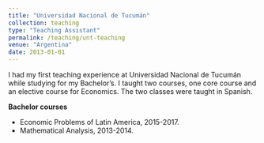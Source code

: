 ```yaml
---
title: "Universidad Nacional de Tucumán"
collection: teaching
type: "Teaching Assistant"
permalink: /teaching/unt-teaching
venue: "Argentina"
date: 2013-01-01
---
```


I had my first teaching experience at Universidad Nacional de Tucumán while studying for my Bachelor’s. I taught two courses, one core course and an elective course for Economics. The two classes were taught in Spanish.

**Bachelor courses**


* Economic Problems of Latin America, 2015-2017.
* Mathematical Analysis, 2013-2014. 
